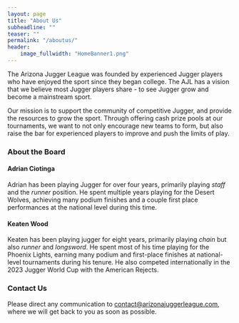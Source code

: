 ```yaml
---
layout: page
title: "About Us"
subheadline: ""
teaser: ""
permalink: "/aboutus/"
header:
    image_fullwidth: "HomeBanner1.png"
---
```


The Arizona Jugger League was founded by experienced Jugger players who have enjoyed the sport since they began college. The AJL has a vision that we believe most Jugger players share - to see Jugger grow and become a mainstream sport.

Our mission is to support the community of competitive Jugger, and provide the resources to grow the sport. Through offering cash prize pools at our tournaments, we want to not only encourage new teams to form, but also raise the bar for experienced players to improve and push the limits of play.

### About the Board

#### Adrian Ciotinga

Adrian has been playing Jugger for over four years, primarily playing *staff* and the *runner* position. He spent multiple years playing for the Desert Wolves, achieving many podium finishes and a couple first place performances at the national level during this time.

#### Keaten Wood

Keaten has been playing jugger for eight years, primarily playing *chain* but also *runner* and *longsword*. He spent most of his time playing for the Phoenix Lights, earning many podium and first-place finishes at national-level tournaments during his tenure. He also competed internationally in the 2023 Jugger World Cup with the American Rejects.


### Contact Us

Please direct any communication to <contact@arizonajuggerleague.com>, where we will get back to you as soon as possible.
